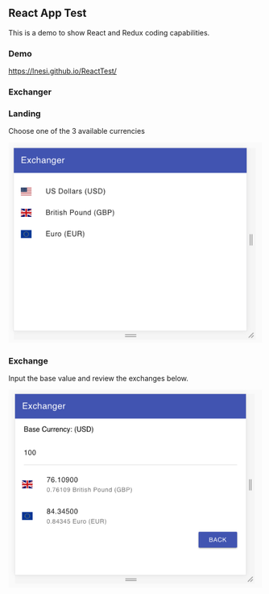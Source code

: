 ## React App Test
This is a demo to show React and Redux coding capabilities.
### Demo 
https://lnesi.github.io/ReactTest/

### Exchanger 

### Landing
Choose one of the 3 available currencies

![Landing](/demo/landing.png)

### Exchange
Input the base value and review the exchanges below.

![Exchange](/demo/exchange.png)



